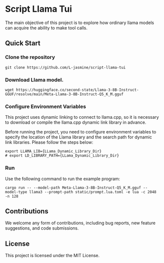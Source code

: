 # Script Llama Tui

The main objective of this project is to explore how ordinary llama models can acquire the ability to make tool calls.

## Quick Start


###  Clone the repository
```
git clone https://github.com/L-jasmine/script-llama-tui
```

### Download Llama model.
```
wget https://huggingface.co/second-state/Llama-3-8B-Instruct-GGUF/resolve/main/Meta-Llama-3-8B-Instruct-Q5_K_M.gguf
```

### Configure Environment Variables
This project uses dynamic linking to connect to llama.cpp, so it is necessary to download or compile the llama.cpp dynamic link library in advance.

Before running the project, you need to configure environment variables to specify the location of the Llama library and the search path for dynamic link libraries. Please follow the steps below:

```shell
export LLAMA_LIB={LLama_Dynamic_Library_Dir}
# export LD_LIBRARY_PATH={LLama_Dynamic_Library_Dir}
```

### Run

Use the following command to run the example program:

```shell
cargo run -- --model-path Meta-Llama-3-8B-Instruct-Q5_K_M.gguf --model-type llama3 --prompt-path static/prompt.lua.toml -e lua -c 2048 -n 128
```

## Contributions

We welcome any form of contributions, including bug reports, new feature suggestions, and code submissions.

## License

This project is licensed under the MIT License.